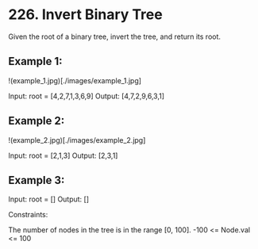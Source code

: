 # 226. Invert Binary Tree

Given the root of a binary tree, invert the tree, and return its root.

## Example 1:

!(example_1.jpg)[./images/example_1.jpg]

Input: root = [4,2,7,1,3,6,9]
Output: [4,7,2,9,6,3,1]

## Example 2:

!(example_2.jpg)[./images/example_2.jpg]

Input: root = [2,1,3]
Output: [2,3,1]

## Example 3:

Input: root = []
Output: []

Constraints:

The number of nodes in the tree is in the range [0, 100].
-100 <= Node.val <= 100
